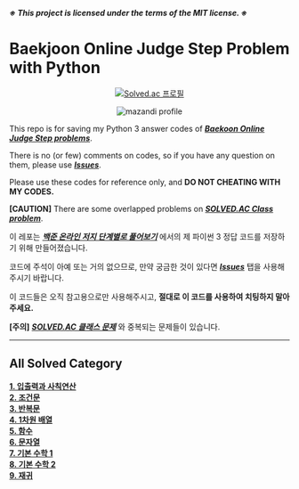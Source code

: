 ***※ This project is licensed under the terms of the MIT license. ※***

# Baekjoon Online Judge Step Problem with Python

<div align = 'center'>
  
  <!-- [![movegreen's solved.ac stats](https://github-readme-solvedac.hyp3rflow.vercel.app/api/?handle=movegreen)](https://www.acmicpc.net/user/movegreen) -->
  [![Solved.ac 프로필](http://mazassumnida.wtf/api/v2/generate_badge?boj=movegreen)](https://solved.ac/movegreen)

  ![mazandi profile](http://mazandi.herokuapp.com/api?handle=movegreen&theme=warm)

</div>
  
This repo is for saving my Python 3 answer codes of [***Baekoon Online Judge Step problems***](https://www.acmicpc.net/step).

There is no (or few) comments on codes, so if you have any question on them, please use [***Issues***](https://github.com/WondooSeo/Baekjoon_OJ_Step_Problem_with_Python/issues).

Please use these codes for reference only, and **DO NOT CHEATING WITH MY CODES.**

**[CAUTION]** There are some overlapped problems on [***SOLVED.AC Class problem***](https://github.com/WondooSeo/SOLVED_AC_Class_Problem_with_Python).

이 레포는 [***백준 온라인 저지 단계별로 풀어보기***](https://www.acmicpc.net/step) 에서의 제 파이썬 3 정답 코드를 저장하기 위해 만들어졌습니다.

코드에 주석이 아예 또는 거의 없으므로, 만약 궁금한 것이 있다면 [***Issues***](https://github.com/WondooSeo/Baekjoon_OJ_Step_Problem_with_Python/issues) 탭을 사용해주시기 바랍니다.

이 코드들은 오직 참고용으로만 사용해주시고, **절대로 이 코드를 사용하여 치팅하지 말아주세요.**

**[주의]** [***SOLVED.AC 클래스 문제***](https://github.com/WondooSeo/SOLVED_AC_Class_Problem_with_Python) 와 중복되는 문제들이 있습니다.

---

## All Solved Category
**[1. 입출력과 사칙연산](https://github.com/WondooSeo/Baekjoon_OJ_Step_Problem_with_Python/tree/main/1.%20%EC%9E%85%EC%B6%9C%EB%A0%A5%EA%B3%BC%20%EC%82%AC%EC%B9%99%EC%97%B0%EC%82%B0)</br>**
**[2. 조건문](https://github.com/WondooSeo/Baekjoon_OJ_Step_Problem_with_Python/tree/main/2.%20%EC%A1%B0%EA%B1%B4%EB%AC%B8)</br>**
**[3. 반복문](https://github.com/WondooSeo/Baekjoon_OJ_Step_Problem_with_Python/tree/main/3.%20%EB%B0%98%EB%B3%B5%EB%AC%B8)</br>**
**[4. 1차원 배열](https://github.com/WondooSeo/Baekjoon_OJ_Step_Problem_with_Python/tree/main/4.%201%EC%B0%A8%EC%9B%90%20%EB%B0%B0%EC%97%B4)</br>**
**[5. 함수](https://github.com/WondooSeo/Baekjoon_OJ_Step_Problem_with_Python/tree/main/5.%20%ED%95%A8%EC%88%98)</br>**
**[6. 문자열](https://github.com/WondooSeo/Baekjoon_OJ_Step_Problem_with_Python/tree/main/6.%20%EB%AC%B8%EC%9E%90%EC%97%B4)</br>**
**[7. 기본 수학 1](https://github.com/WondooSeo/Baekjoon_OJ_Step_Problem_with_Python/tree/main/7.%20%EA%B8%B0%EB%B3%B8%20%EC%88%98%ED%95%99%201)</br>**
**[8. 기본 수학 2](https://github.com/WondooSeo/Baekjoon_OJ_Step_Problem_with_Python/tree/main/8.%20%EA%B8%B0%EB%B3%B8%20%EC%88%98%ED%95%99%202)</br>**
**[9. 재귀](https://github.com/WondooSeo/Baekjoon_OJ_Step_Problem_with_Python/tree/main/9.%20%EC%9E%AC%EA%B7%80)</br>**
